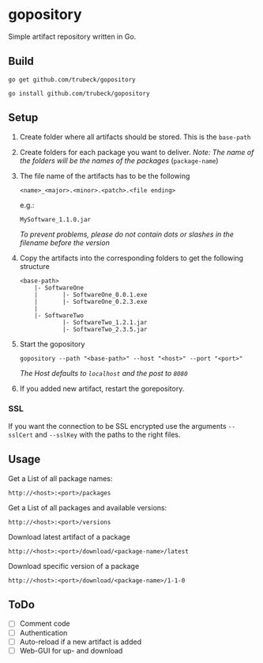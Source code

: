 # gopository
Simple artifact repository written in Go.

## Build
```
go get github.com/trubeck/gopository

go install github.com/trubeck/gopository
```

## Setup

1. Create folder where all artifacts should be stored. This is the `base-path`

2. Create folders for each package you want to deliver. *Note: The name of the folders
will be the names of the packages* (`package-name`)

3. The file name of the artifacts has to be the following
    ```
    <name>_<major>.<minor>.<patch>.<file ending>
    ```
    
    e.g.:
    ```
    MySoftware_1.1.0.jar
    ```
    *To prevent problems, please do not contain dots or slashes in the filename before the
     version*
     
4. Copy the artifacts into the corresponding folders to get the following structure

    ```
    <base-path>
        |- SoftwareOne
        |       |- SoftwareOne_0.0.1.exe
        |       |- SoftwareOne_0.2.3.exe
        |
        |- SoftwareTwo
                |- SoftwareTwo_1.2.1.jar
                |- SoftwareTwo_2.3.5.jar
    ```
     
5. Start the gopository

    ```
    gopository --path "<base-path>" --host "<host>" --port "<port>"
    ```
    *The Host defaults to `localhost` and the post to `8080`*
    
6. If you added new artifact, restart the gorepository.

### SSL

If you want the connection to be SSL encrypted use the arguments `--sslCert` and
`--sslKey` with the paths to the right files.

## Usage

Get a List of all package names:

```
http://<host>:<port>/packages
```

Get a List of all packages and available versions:

```
http://<host>:<port>/versions
```

Download latest artifact of a package

```
http://<host>:<port>/download/<package-name>/latest
```

Download specific version of a package

```
http://<host>:<port>/download/<package-name>/1-1-0
```

## ToDo

- [ ] Comment code
- [ ] Authentication
- [ ] Auto-reload if a new artifact is added
- [ ] Web-GUI for up- and download